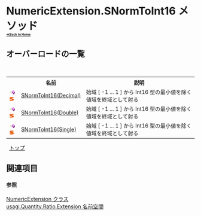 # NumericExtension.SNormToInt16 メソッド <div style="font-size:30%"><a href="https://github.com/usagi/usagi.cs/blob/master/docs/Home.md">≪Back to Home</a></div> 


## オーバーロードの一覧
&nbsp;<table><tr><th></th><th>名前</th><th>説明</th></tr><tr><td>![Public メソッド](media/pubmethod.gif "Public メソッド")![静的メンバー](media/static.gif "静的メンバー")</td><td><a href="M_usagi_Quantity_Ratio_Extension_NumericExtension_SNormToInt16.md">SNormToInt16(Decimal)</a></td><td>
始域 [ -1 ... 1 ] から Int16 型の最小値を除く値域を終域として射る</td></tr><tr><td>![Public メソッド](media/pubmethod.gif "Public メソッド")![静的メンバー](media/static.gif "静的メンバー")</td><td><a href="M_usagi_Quantity_Ratio_Extension_NumericExtension_SNormToInt16_1.md">SNormToInt16(Double)</a></td><td>
始域 [ -1 ... 1 ] から Int16 型の最小値を除く値域を終域として射る</td></tr><tr><td>![Public メソッド](media/pubmethod.gif "Public メソッド")![静的メンバー](media/static.gif "静的メンバー")</td><td><a href="M_usagi_Quantity_Ratio_Extension_NumericExtension_SNormToInt16_2.md">SNormToInt16(Single)</a></td><td>
始域 [ -1 ... 1 ] から Int16 型の最小値を除く値域を終域として射る</td></tr></table>&nbsp;
<a href="#numericextension.snormtoint16-メソッド">トップ</a>

## 関連項目


#### 参照
<a href="T_usagi_Quantity_Ratio_Extension_NumericExtension.md">NumericExtension クラス</a><br /><a href="N_usagi_Quantity_Ratio_Extension.md">usagi.Quantity.Ratio.Extension 名前空間</a><br />